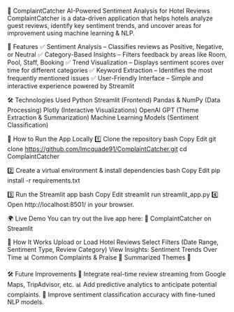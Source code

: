 🚀 ComplaintCatcher
AI-Powered Sentiment Analysis for Hotel Reviews
ComplaintCatcher is a data-driven application that helps hotels analyze guest reviews, identify key sentiment trends, and uncover areas for improvement using machine learning & NLP.


📌 Features
✅ Sentiment Analysis – Classifies reviews as Positive, Negative, or Neutral
✅ Category-Based Insights – Filters feedback by areas like Room, Pool, Staff, Booking
✅ Trend Visualization – Displays sentiment scores over time for different categories
✅ Keyword Extraction – Identifies the most frequently mentioned issues
✅ User-Friendly Interface – Simple and interactive experience powered by Streamlit

🛠️ Technologies Used
Python
Streamlit (Frontend)
Pandas & NumPy (Data Processing)
Plotly (Interactive Visualizations)
OpenAI GPT (Theme Extraction & Summarization)
Machine Learning Models (Sentiment Classification)

📌 How to Run the App Locally
1️⃣ Clone the repository
bash
Copy
Edit
git clone https://github.com/lmcquade91/ComplaintCatcher.git
cd ComplaintCatcher

2️⃣ Create a virtual environment & install dependencies
bash
Copy
Edit
pip install -r requirements.txt

3️⃣ Run the Streamlit app
bash
Copy
Edit
streamlit run streamlit_app.py
4️⃣ Open http://localhost:8501/ in your browser.

🌍 Live Demo
You can try out the live app here:
🔗 ComplaintCatcher on Streamlit

📝 How It Works
Upload or Load Hotel Reviews
Select Filters (Date Range, Sentiment Type, Review Category)
View Insights:
Sentiment Trends Over Time 📊
Common Complaints & Praise 💬
Summarized Themes 📝

🛠️ Future Improvements
🏨 Integrate real-time review streaming from Google Maps, TripAdvisor, etc.
📊 Add predictive analytics to anticipate potential complaints.
🎯 Improve sentiment classification accuracy with fine-tuned NLP models.
